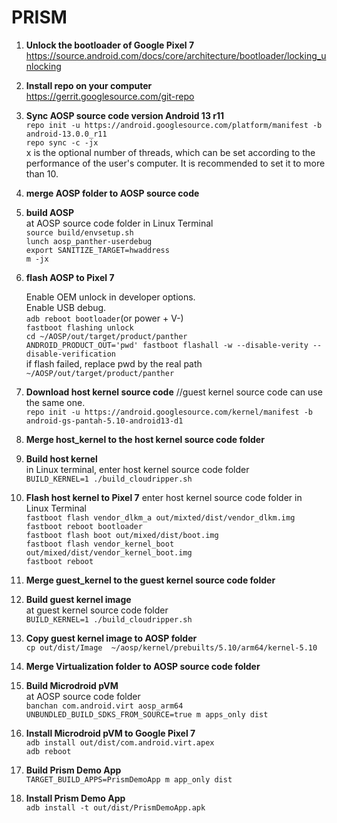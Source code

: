 # PRISM
1. **Unlock the bootloader of Google Pixel 7**  
   https://source.android.com/docs/core/architecture/bootloader/locking_unlocking  
3. **Install repo on your computer**  
   https://gerrit.googlesource.com/git-repo  
4. **Sync AOSP source code version Android 13 r11**  
   `repo init -u https://android.googlesource.com/platform/manifest -b android-13.0.0_r11`  
   `repo sync -c -jx`  
   x is the optional number of threads, which can be set according to the performance of the user's computer. It is recommended to set it to more than 10.  
6. **merge AOSP folder to AOSP source code**
7. **build AOSP**  
   at AOSP source code folder in Linux Terminal  
   `source build/envsetup.sh`    
   `lunch aosp_panther-userdebug`    
   `export SANITIZE_TARGET=hwaddress`     
   `m -jx`    

8. **flash AOSP to Pixel 7**
   
   Enable OEM unlock in developer options.  
   Enable USB debug.  
   `adb reboot bootloader`(or power + V-)  
   `fastboot flashing unlock`  
   `cd ~/AOSP/out/target/product/panther`  
   `ANDROID_PRODUCT_OUT='pwd' fastboot flashall -w --disable-verity --disable-verification`  
   if flash failed, replace pwd by the real path `~/AOSP/out/target/product/panther`    
   
10. **Download host kernel source code**   //guest kernel source code can use the same one.  
    `repo init -u https://android.googlesource.com/kernel/manifest -b android-gs-pantah-5.10-android13-d1`    
11. **Merge host_kernel to the host kernel source code folder**
12. **Build host kernel**  
    in Linux terminal, enter host kernel source code folder<br>
    `BUILD_KERNEL=1 ./build_cloudripper.sh`   
13. **Flash host kernel to Pixel 7**
    enter host kernel source code folder in Linux Terminal   
    `fastboot flash vendor_dlkm_a out/mixted/dist/vendor_dlkm.img`  
    `fastboot reboot bootloader`  
    `fastboot flash boot out/mixed/dist/boot.img`  
    `fastboot flash vendor_kernel_boot out/mixed/dist/vendor_kernel_boot.img`  
    `fastboot reboot`
14. **Merge guest_kernel to the guest kernel source code folder**<br>
15. **Build guest kernel image**<br>
    at guest kernel source code folder<br>
    `BUILD_KERNEL=1 ./build_cloudripper.sh`<br>   
16. **Copy guest kernel image to AOSP folder**  
    `cp out/dist/Image  ~/aosp/kernel/prebuilts/5.10/arm64/kernel-5.10`  
18. **Merge Virtualization folder to AOSP source code folder**
19. **Build Microdroid pVM**<br>
    at AOSP source code folder<br>
    `banchan com.android.virt aosp_arm64`<br>
    `UNBUNDLED_BUILD_SDKS_FROM_SOURCE=true m apps_only dist`<br> 
20. **Install Microdroid pVM to Google Pixel 7**<br>
    `adb install out/dist/com.android.virt.apex`<br>
    `adb reboot`<br>
21. **Build Prism Demo App**<br>
   `TARGET_BUILD_APPS=PrismDemoApp m app_only dist`<br>
22. **Install Prism Demo App**<br>
   `adb install -t out/dist/PrismDemoApp.apk`<br>


